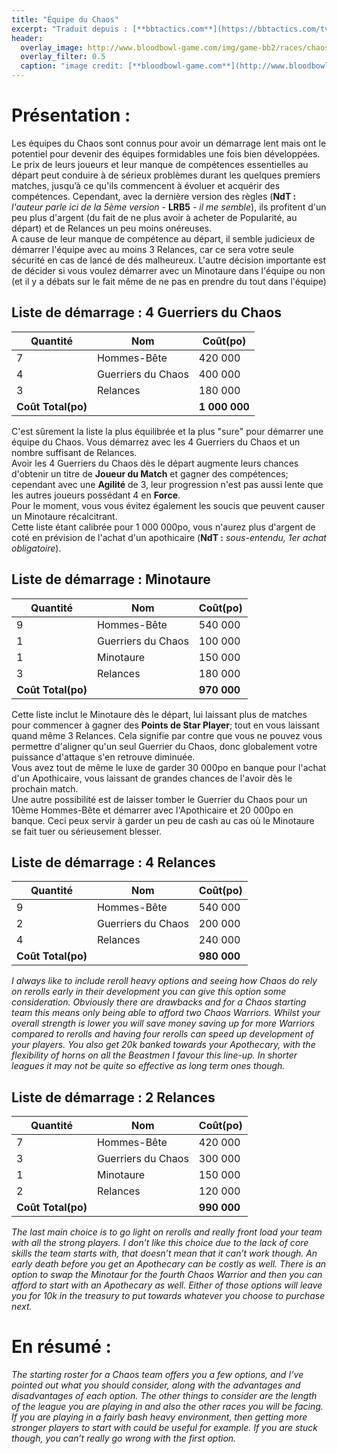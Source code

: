 ```yaml
---
title: "Équipe du Chaos"
excerpt: "Traduit depuis : [**bbtactics.com**](https://bbtactics.com/tv1000-chaos-starting-roster/)"
header:
  overlay_image: http://www.bloodbowl-game.com/img/game-bb2/races/chaos/scr01.jpg
  overlay_filter: 0.5
  caption: "image credit: [**bloodbowl-game.com**](http://www.bloodbowl-game.com/fr/bloodbowl2/race-chaos)"
---
```

# Présentation :     

Les équipes du Chaos sont connus pour avoir un démarrage lent mais ont le potentiel pour devenir des équipes formidables une fois bien développées. Le prix de leurs joueurs et leur manque de compétences essentielles au départ peut conduire à de sérieux problèmes durant les quelques premiers matches, jusqu’à ce qu'ils commencent à évoluer et acquérir des compétences. Cependant, avec la dernière version des règles (**NdT :** *l'auteur parle ici de la 5ème version -* **LRB5** *- il me semble*), ils profitent d'un peu plus d'argent (du fait de ne plus avoir à acheter de Popularité, au départ) et de Relances un peu moins onéreuses.    
A cause de leur manque de compétence au départ, il semble judicieux de démarrer l'équipe avec au moins 3 Relances, car ce sera votre seule sécurité en cas de lancé de dés malheureux. L'autre décision importante est de décider si vous voulez démarrer avec un Minotaure dans l'équipe ou non (et il y a débats sur le fait même de ne pas en prendre du tout dans l'équipe)

## Liste de démarrage : 4 Guerriers du Chaos

**Quantité** | **Nom** | **Coût(po)**      
--------|---------|---------
7  | Hommes-Bête | 420 000
4  | Guerriers du Chaos | 400 000
3  | Relances | 180 000
**Coût Total(po)** |   |  **1 000 000**

C'est sûrement la liste la plus équilibrée et la plus "sure" pour démarrer une équipe du Chaos. Vous démarrez avec les 4 Guerriers du Chaos et un nombre suffisant de Relances.    
Avoir les 4 Guerriers du Chaos dès le départ augmente leurs chances d'obtenir un titre de **Joueur du Match** et gagner des compétences; cependant avec une **Agilité** de 3, leur progression n'est pas aussi lente que les autres joueurs possédant 4 en **Force**.    
Pour le moment, vous vous évitez également les soucis que peuvent causer un Minotaure récalcitrant.    
Cette liste étant calibrée pour 1 000 000po, vous n'aurez plus d'argent de coté en prévision de l'achat d'un apothicaire (**NdT :** *sous-entendu, 1er achat obligatoire*).

## Liste de démarrage : Minotaure

**Quantité** | **Nom** | **Coût(po)**      
--------|---------|---------
9  | Hommes-Bête | 540 000
1  | Guerriers du Chaos | 100 000
1  | Minotaure | 150 000
3  | Relances | 180 000
**Coût Total(po)** |   |  **970 000**

Cette liste inclut le Minotaure dès le départ, lui laissant plus de matches pour commencer à gagner des **Points de Star Player**; tout en vous laissant quand même 3 Relances. Cela signifie par contre que vous ne pouvez vous permettre d'aligner qu'un seul Guerrier du Chaos, donc globalement votre puissance d'attaque s'en retrouve diminuée.    
Vous avez tout de même le luxe de garder 30 000po en banque pour l'achat d'un Apothicaire, vous laissant de grandes chances de l'avoir dès le prochain match.    
Une autre possibilité est de laisser tomber le Guerrier du Chaos pour un 10ème Hommes-Bête et démarrer avec l'Apothicaire et 20 000po en banque. Ceci peux servir à garder un peu de cash au cas où le Minotaure se fait tuer ou sérieusement blesser.

## Liste de démarrage : 4 Relances

**Quantité** | **Nom** | **Coût(po)**      
--------|---------|---------
9  | Hommes-Bête | 540 000
2  | Guerriers du Chaos | 200 000
4  | Relances | 240 000
**Coût Total(po)** |   |  **980 000**

*I always like to include reroll heavy options and seeing how Chaos do rely on rerolls early in their development you can give this option some consideration. Obviously there are drawbacks and for a Chaos starting team this means only being able to afford two Chaos Warriors. Whilst your overall strength is lower you will save money saving up for more Warriors compared to rerolls and having four rerolls can speed up development of your players. You also get 20k banked towards your Apothecary, with the flexibility of horns on all the Beastmen I favour this line-up. In shorter leagues it may not be quite so effective as long term ones though.*



## Liste de démarrage : 2 Relances

**Quantité** | **Nom** | **Coût(po)**      
--------|---------|---------
7  | Hommes-Bête | 420 000
3  | Guerriers du Chaos | 300 000
1  | Minotaure | 150 000
2  | Relances | 120 000
**Coût Total(po)** |   |  **990 000**

*The last main choice is to go light on rerolls and really front load your team with all the strong players. I don’t like this choice due to the lack of core skills the team starts with, that doesn’t mean that it can’t work though. An early death before you get an Apothecary can be costly as well. There is an option to swap the Minotaur for the fourth Chaos Warrior and then you can afford to start with an Apothecary as well. Either of those options will leave you for 10k in the treasury to put towards whatever you choose to purchase next.*


# En résumé : 
*The starting roster for a Chaos team offers you a few options, and I’ve pointed out what you should consider, along with the advantages and disadvantages of each option. The other things to consider are the length of the league you are playing in and also the other races you will be facing. If you are playing in a fairly bash heavy environment, then getting more stronger players to start with could be useful for example. If you are stuck though, you can’t really go wrong with the first option.*